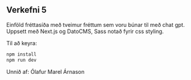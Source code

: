 ## Verkefni 5

Einföld fréttasíða með tveimur fréttum sem voru búnar til með chat gpt. Uppsett með Next.js og DatoCMS, Sass notað fyrir css styling.

Til að keyra:

```bash
npm install
npm run dev
```

Unnið af: Ólafur Marel Árnason